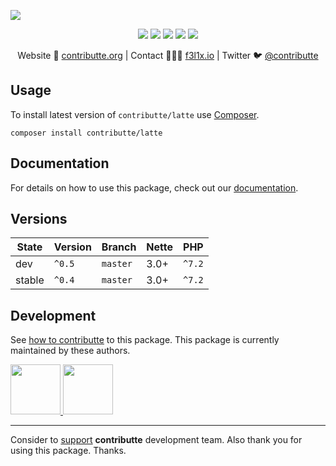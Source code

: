 ![](https://heatbadger.now.sh/github/readme/contributte/latte/)

<p align=center>
  <a href="https://travis-ci.org/contributte/latte"><img src="https://img.shields.io/travis/contributte/latte.svg?style=flat-square"></a>
  <a href="https://coveralls.io/r/contributte/latte"><img src="https://img.shields.io/coveralls/contributte/latte.svg?style=flat-square"></a>
  <a href="https://packagist.org/packages/contributte/latte"><img src="https://img.shields.io/packagist/dm/contributte/latte.svg?style=flat-square"></a>
  <a href="https://packagist.org/packages/contributte/latte"><img src="https://img.shields.io/packagist/v/contributte/latte.svg?style=flat-square"></a>
  <a href="http://bit.ly/ctteg"><img src="https://img.shields.io/gitter/room/contributte/contributte.svg?style=flat-square"></a>
<p>

<p align=center>
Website 🚀 <a href="https://contributte.org">contributte.org</a> | Contact 👨🏻‍💻 <a href="https://f3l1x.io">f3l1x.io</a> | Twitter 🐦 <a href="https://twitter.com/contributte">@contributte</a>
</p>

## Usage

To install latest version of `contributte/latte` use [Composer](https://getcomposer.com).

```
composer install contributte/latte
```

## Documentation

For details on how to use this package, check out our [documentation](.docs).

## Versions

| State       | Version | Branch   | Nette | PHP     |
|-------------|---------|----------|-------|---------|
| dev         | `^0.5`  | `master` | 3.0+  | `^7.2`  |
| stable      | `^0.4`  | `master` | 3.0+  | `^7.2`  |

## Development

See [how to contributte](https://contributte.org) to this package. This package is currently maintained by these authors.

<a href="https://github.com/f3l1x">
    <img width="80" height="80" src="https://avatars2.githubusercontent.com/u/538058?v=3&s=80">
</a>
<a href="https://github.com/mabar">
    <img width="80" height="80" src="https://avatars0.githubusercontent.com/u/20974277?s=80&v=4">
</a>

-----

Consider to [support](https://contributte.com/partners) **contributte** development team.
Also thank you for using this package. Thanks.
